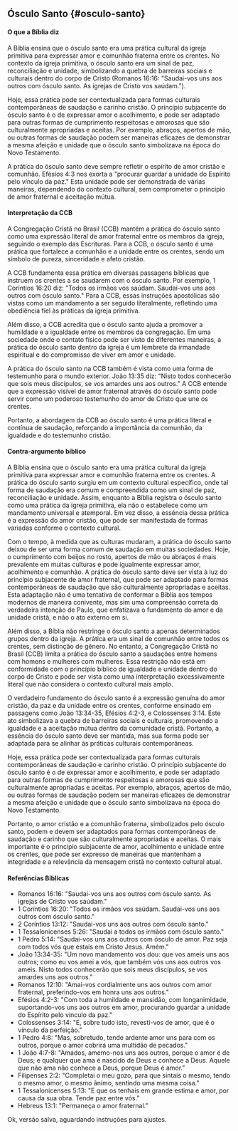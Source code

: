 ## Ósculo Santo {#osculo-santo}

#### O que a Bíblia diz

A Bíblia ensina que o ósculo santo era uma prática cultural da igreja primitiva para expressar amor e comunhão fraterna entre os crentes. No contexto da igreja primitiva, o ósculo santo era um sinal de paz, reconciliação e unidade, simbolizando a quebra de barreiras sociais e culturais dentro do corpo de Cristo (Romanos 16:16: "Saudai-vos uns aos outros com ósculo santo. As igrejas de Cristo vos saúdam.").

Hoje, essa prática pode ser contextualizada para formas culturais contemporâneas de saudação e carinho cristão. O princípio subjacente do ósculo santo é o de expressar amor e acolhimento, e pode ser adaptado para outras formas de cumprimento respeitosas e amorosas que são culturalmente apropriadas e aceitas. Por exemplo, abraços, apertos de mão, ou outras formas de saudação podem ser maneiras eficazes de demonstrar a mesma afeição e unidade que o ósculo santo simbolizava na época do Novo Testamento.

A prática do ósculo santo deve sempre refletir o espírito de amor cristão e comunhão. Efésios 4:3 nos exorta a "procurar guardar a unidade do Espírito pelo vínculo da paz." Esta unidade pode ser demonstrada de várias maneiras, dependendo do contexto cultural, sem comprometer o princípio de amor fraternal e aceitação mútua.

#### Interpretação da CCB

A Congregação Cristã no Brasil (CCB) mantém a prática do ósculo santo como uma expressão literal de amor fraternal entre os membros da igreja, seguindo o exemplo das Escrituras. Para a CCB, o ósculo santo é uma prática que fortalece a comunhão e a unidade entre os crentes, sendo um símbolo de pureza, sinceridade e afeto cristão.

A CCB fundamenta essa prática em diversas passagens bíblicas que instruem os crentes a se saudarem com o ósculo santo. Por exemplo, 1 Coríntios 16:20 diz: "Todos os irmãos vos saúdam. Saudai-vos uns aos outros com ósculo santo." Para a CCB, essas instruções apostólicas são vistas como um mandamento a ser seguido literalmente, refletindo uma obediência fiel às práticas da igreja primitiva.

Além disso, a CCB acredita que o ósculo santo ajuda a promover a humildade e a igualdade entre os membros da congregação. Em uma sociedade onde o contato físico pode ser visto de diferentes maneiras, a prática do ósculo santo dentro da igreja é um lembrete da irmandade espiritual e do compromisso de viver em amor e unidade.

A prática do ósculo santo na CCB também é vista como uma forma de testemunho para o mundo exterior. João 13:35 diz: "Nisto todos conhecerão que sois meus discípulos, se vos amardes uns aos outros." A CCB entende que a expressão visível de amor fraternal através do ósculo santo pode servir como um poderoso testemunho do amor de Cristo que une os crentes.

Portanto, a abordagem da CCB ao ósculo santo é uma prática literal e contínua de saudação, reforçando a importância da comunhão, da igualdade e do testemunho cristão.

#### Contra-argumento bíblico

A Bíblia ensina que o ósculo santo era uma prática cultural da igreja primitiva para expressar amor e comunhão fraterna entre os crentes. A prática do ósculo santo surgiu em um contexto cultural específico, onde tal forma de saudação era comum e compreendida como um sinal de paz, reconciliação e unidade. Assim, enquanto a Bíblia registra o ósculo santo como uma prática da igreja primitiva, ela não o estabelece como um mandamento universal e atemporal. Em vez disso, a essência dessa prática é a expressão do amor cristão, que pode ser manifestada de formas variadas conforme o contexto cultural.

Com o tempo, à medida que as culturas mudaram, a prática do ósculo santo deixou de ser uma forma comum de saudação em muitas sociedades. Hoje, o cumprimento com beijos no rosto, apertos de mão ou abraços é mais prevalente em muitas culturas e pode igualmente expressar amor, acolhimento e comunhão. A prática do ósculo santo deve ser vista à luz do princípio subjacente de amor fraternal, que pode ser adaptado para formas contemporâneas de saudação que são culturalmente apropriadas e aceitas. Esta adaptação não é uma tentativa de conformar a Bíblia aos tempos modernos de maneira conivente, mas sim uma compreensão correta da verdadeira intenção de Paulo, que enfatizava o fundamento do amor e da unidade cristã, e não o ato externo em si.

Além disso, a Bíblia não restringe o ósculo santo a apenas determinados grupos dentro da igreja. A prática era um sinal de comunhão entre todos os crentes, sem distinção de gênero. No entanto, a Congregação Cristã no Brasil (CCB) limita a prática do ósculo santo a saudações entre homens com homens e mulheres com mulheres. Essa restrição não está em conformidade com o princípio bíblico de igualdade e unidade dentro do corpo de Cristo e pode ser vista como uma interpretação excessivamente literal que não considera o contexto cultural mais amplo.

O verdadeiro fundamento do ósculo santo é a expressão genuína do amor cristão, da paz e da unidade entre os crentes, conforme ensinado em passagens como João 13:34-35, Efésios 4:2-3, e Colossenses 3:14. Este ato simbolizava a quebra de barreiras sociais e culturais, promovendo a igualdade e a aceitação mútua dentro da comunidade cristã. Portanto, a essência do ósculo santo deve ser mantida, mas sua forma pode ser adaptada para se alinhar às práticas culturais contemporâneas.

Hoje, essa prática pode ser contextualizada para formas culturais contemporâneas de saudação e carinho cristão. O princípio subjacente do ósculo santo é o de expressar amor e acolhimento, e pode ser adaptado para outras formas de cumprimento respeitosas e amorosas que são culturalmente apropriadas e aceitas. Por exemplo, abraços, apertos de mão, ou outras formas de saudação podem ser maneiras eficazes de demonstrar a mesma afeição e unidade que o ósculo santo simbolizava na época do Novo Testamento.

Portanto, o amor cristão e a comunhão fraterna, simbolizados pelo ósculo santo, podem e devem ser adaptados para formas contemporâneas de saudação e carinho que são culturalmente apropriadas e aceitas. O mais importante é o princípio subjacente de amor, acolhimento e unidade entre os crentes, que pode ser expresso de maneiras que mantenham a integridade e a relevância da mensagem cristã no contexto cultural atual.

#### Referências Bíblicas
- Romanos 16:16: "Saudai-vos uns aos outros com ósculo santo. As igrejas de Cristo vos saúdam."
- 1 Coríntios 16:20: "Todos os irmãos vos saúdam. Saudai-vos uns aos outros com ósculo santo."
- 2 Coríntios 13:12: "Saudai-vos uns aos outros com ósculo santo."
- 1 Tessalonicenses 5:26: "Saudai a todos os irmãos com ósculo santo."
- 1 Pedro 5:14: "Saudai-vos uns aos outros com ósculo de amor. Paz seja com todos vós que estais em Cristo Jesus. Amém."
- João 13:34-35: "Um novo mandamento vos dou: que vos ameis uns aos outros; como eu vos amei a vós, que também vós uns aos outros vos ameis. Nisto todos conhecerão que sois meus discípulos, se vos amardes uns aos outros."
- Romanos 12:10: "Amai-vos cordialmente uns aos outros com amor fraternal, preferindo-vos em honra uns aos outros."
- Efésios 4:2-3: "Com toda a humildade e mansidão, com longanimidade, suportando-vos uns aos outros em amor, procurando guardar a unidade do Espírito pelo vínculo da paz."
- Colossenses 3:14: "E, sobre tudo isto, revesti-vos de amor, que é o vínculo da perfeição."
- 1 Pedro 4:8: "Mas, sobretudo, tende ardente amor uns para com os outros, porque o amor cobrirá uma multidão de pecados."
- 1 João 4:7-8: "Amados, amemo-nos uns aos outros, porque o amor é de Deus; e qualquer que ama é nascido de Deus e conhece a Deus. Aquele que não ama não conhece a Deus, porque Deus é amor."
- Filipenses 2:2: "Completai o meu gozo, para que sintais o mesmo, tendo o mesmo amor, o mesmo ânimo, sentindo uma mesma coisa."
- 1 Tessalonicenses 5:13: "E que os tenhais em grande estima e amor, por causa da sua obra. Tende paz entre vós."
- Hebreus 13:1: "Permaneça o amor fraternal."

Ok, versão salva, aguardando instruções para ajustes.